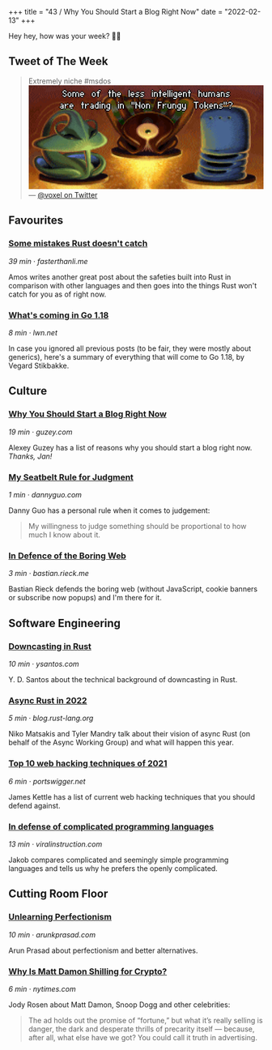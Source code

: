 +++
title = "43 / Why You Should Start a Blog Right Now"
date = "2022-02-13"
+++

Hey hey, how was your week? ✌🏻

## Tweet of The Week

> Extremely niche #msdos
> ![Three aliens talking, subtitle: Some of the less intelligent humans are trading in "Non Frungy Tokens"?](twitter_image.png)
> — [@voxel on Twitter](https://twitter.com/voxel/status/1492049780734050304)

## Favourites
### [Some mistakes Rust doesn't catch](https://fasterthanli.me/articles/some-mistakes-rust-doesnt-catch)
_39 min · fasterthanli.me_

Amos writes another great post about the safeties built into Rust in comparison with other languages and then goes into the things Rust won't catch for you as of right now.

### [What's coming in Go 1.18](https://lwn.net/SubscriberLink/883602/49e588e5d73cef84/)
_8 min · lwn.net_

In case you ignored all previous posts (to be fair, they were mostly about generics), here's a summary of everything that will come to Go 1.18, by Vegard Stikbakke.

## Culture
### [Why You Should Start a Blog Right Now](https://guzey.com/personal/why-have-a-blog/)
_19 min · guzey.com_

Alexey Guzey has a list of reasons why you should start a blog right now. _Thanks, Jan!_ 

### [My Seatbelt Rule for Judgment](https://www.dannyguo.com/blog/my-seatbelt-rule-for-judgment/)
_1 min · dannyguo.com_

Danny Guo has a personal rule when it comes to judgement:

> My willingness to judge something should be proportional to how much I know about it.

### [In Defence of the Boring Web](https://bastian.rieck.me/blog/posts/2022/boring/)
_3 min · bastian.rieck.me_

Bastian Rieck defends the boring web (without JavaScript, cookie banners or subscribe now popups) and I'm there for it.

## Software Engineering
### [Downcasting in Rust](https://ysantos.com/blog/downcast-rust)
_10 min · ysantos.com_

Y. D. Santos about the technical background of downcasting in Rust.

### [Async Rust in 2022](https://blog.rust-lang.org/inside-rust/2022/02/03/async-in-2022.html)
_5 min · blog.rust-lang.org_

Niko Matsakis and Tyler Mandry talk about their vision of async Rust (on behalf of the Async Working Group) and what will happen this year.

### [Top 10 web hacking techniques of 2021](https://portswigger.net/research/top-10-web-hacking-techniques-of-2021)
_6 min · portswigger.net_

James Kettle has a list of current web hacking techniques that you should defend against.

### [In defense of complicated programming languages](https://viralinstruction.com/posts/defense)
_13 min · viralinstruction.com_

Jakob compares complicated and seemingly simple programming languages and tells us why he prefers the openly complicated.

## Cutting Room Floor
### [Unlearning Perfectionism](https://arunkprasad.com/log/unlearning-perfectionism/)
_10 min · arunkprasad.com_

Arun Prasad about perfectionism and better alternatives.

### [Why Is Matt Damon Shilling for Crypto?](https://www.nytimes.com/2022/02/02/magazine/matt-damon-crypto.html)
_6 min · nytimes.com_

Jody Rosen about Matt Damon, Snoop Dogg and other celebrities:
> The ad holds out the promise of “fortune,” but what it’s really selling is danger, the dark and desperate thrills of precarity itself — because, after all, what else have we got? You could call it truth in advertising.